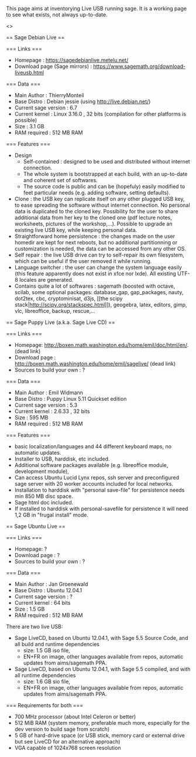 This page aims at inventorying Live USB running sage. It is a working page to see what exists, not always up-to-date.

<<TableOfContents>>

== Sage Debian Live ==

=== Links ===

 * Homepage : https://sagedebianlive.metelu.net/
 * Download page (Sage mirrors) : https://www.sagemath.org/download-liveusb.html

=== Data ===

 * Main Author : ThierryMonteil
 * Base Distro : Debian jessie (using http://live.debian.net/)
 * Current sage version : 6.7
 * Current kernel : Linux 3.16.0 , 32 bits (compilation for other platforms is possible)
 * Size : 3.1 GB
 * RAM required : 512 MB RAM

=== Features ===

 * Design
   * Self-contained : designed to be used and distributed without internet connection.
   * The whole system is bootstrapped at each build, with an up-to-date and coherent set of softwares.
   * The source code is public and can be (hopefuly) easily modified to feet particular needs (e.g. adding software, setting defaults).
 * Clone : the USB key can replicate itself on any other plugged USB key, to ease spreading the software without internet connection. No personal data is duplicated to the cloned key. Possibility for the user to share additional data from her key to the cloned one (pdf lecture notes, worksheets, pictures of the workshop,...). Possible to upgrade an existing live USB key, while keeping personal data.
 * Straightforward home persistence : the changes made on the user homedir are kept for next reboots, but no additional partitionning or customization is needed, the data can be accessed from any other OS.
 * Self repair : the live USB drive can try to self-repair its own filesystem, which can be useful if the user removed it while running.
 *  Language switcher : the user can change the system language easily (this feature apparently does not exist in xfce nor lxde). All existing UTF-8 locales are generated.
 *  Contains quite a lot of softwares : sagemath (boosted with octave, scilab, some optional packages: database_gap, gap_packages, nauty, dot2tex, cbc, cryptominisat, d3js, [[the scipy stack|http://scipy.org/stackspec.html]]), geogebra, latex, editors, gimp, vlc, libreoffice, backup, rescue,...



== Sage Puppy Live (a.k.a. Sage Live CD) ==

=== Links ===

 * Homepage: http://boxen.math.washington.edu/home/emil/doc/html/en/. (dead link)
 * Download page : http://boxen.math.washington.edu/home/emil/sagelive/ (dead link)
 * Sources to build your own : ?

=== Data ===

 * Main Author : Emil Widmann
 * Base Distro : Puppy Linux 5.11 Quickset edition
 * Current sage version : 5.3
 * Current kernel : 2.6.33 , 32 bits
 * Size : 595 MB
 * RAM required : 512 MB RAM

=== Features ===

 * basic localization/languages and 44 different keyboard maps, no automatic updates.
 * Installer to USB, harddisk, etc included. 
 * Additional software packages available (e.g. libreoffice module, development module), 
 * Can access Ubuntu Lucid Lynx repos, ssh server and preconfigured sage server with 20 worker accounts included for local networks. 
 * Installation to harddisk with "personal save-file" for persistence needs min 850 MB disc space. 
 * Sage html doc included. 
 * If installed to harddisk with personal-savefile for persistence it will need 1,2 GB in "frugal install" mode.







== Sage Ubuntu Live ==

=== Links ===

 * Homepage: ?
 * Download page : ?
 * Sources to build your own : ?

=== Data ===

 * Main Author : Jan Groenewald
 * Base Distro : Ubuntu 12.04.1
 * Current sage version : ?
 * Current kernel : 64 bits
 * Size : 1.5 GB
 * RAM required : 512 MB RAM

There are two live USB:

 * Sage LiveCD, based on Ubuntu 12.04.1, with Sage 5.5 Source Code, and all build and runtime dependencies
   * size: 1.5 GB iso file, 
   * EN+FR on image, other languages available from repos, automatic updates from aims/sagemath PPA.
 * Sage LiveCD, based on Ubuntu 12.04.1, with Sage 5.5 compiled, and with all runtime dependencies
   * size: 1.6 GB sio file, 
   * EN+FR on image, other languages available from repos, automatic updates from aims/sagemath PPA.

=== Requirements for both ===

 * 700 MHz processor (about Intel Celeron or better)
 * 512 MiB RAM (system memory, preferable much more, especially for the dev version to build sage from scratch)
 * 5 GB of hard-drive space (or USB stick, memory card or external drive but see LiveCD for an alternative approach)
 * VGA capable of 1024x768 screen resolution
